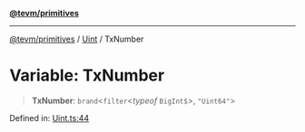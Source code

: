 [**@tevm/primitives**](../../../README.md)

***

[@tevm/primitives](../../../globals.md) / [Uint](../README.md) / TxNumber

# Variable: TxNumber

> **TxNumber**: `brand`\<`filter`\<*typeof* `BigInt$`\>, `"Uint64"`\>

Defined in: [Uint.ts:44](https://github.com/evmts/tevm-monorepo/blob/main/packages/primitives/src/Uint.ts#L44)

